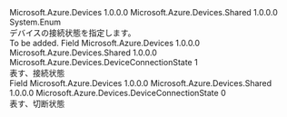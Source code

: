 <Type Name="DeviceConnectionState" FullName="Microsoft.Azure.Devices.DeviceConnectionState">
  <TypeSignature Language="C#" Value="public enum DeviceConnectionState" />
  <TypeSignature Language="ILAsm" Value=".class public auto ansi sealed DeviceConnectionState extends System.Enum" />
  <TypeSignature Language="DocId" Value="T:Microsoft.Azure.Devices.DeviceConnectionState" />
  <TypeSignature Language="VB.NET" Value="Public Enum DeviceConnectionState" />
  <TypeSignature Language="F#" Value="type DeviceConnectionState = " />
  <AssemblyInfo>
    <AssemblyName>Microsoft.Azure.Devices</AssemblyName>
    <AssemblyVersion>1.0.0.0</AssemblyVersion>
  </AssemblyInfo>
  <AssemblyInfo>
    <AssemblyName>Microsoft.Azure.Devices.Shared</AssemblyName>
    <AssemblyVersion>1.0.0.0</AssemblyVersion>
  </AssemblyInfo>
  <Base>
    <BaseTypeName>System.Enum</BaseTypeName>
  </Base>
  <Docs>
    <summary>
            デバイスの接続状態を指定します。
            </summary>
    <remarks>To be added.</remarks>
  </Docs>
  <Members>
    <Member MemberName="Connected">
      <MemberSignature Language="C#" Value="Connected" />
      <MemberSignature Language="ILAsm" Value=".field public static literal valuetype Microsoft.Azure.Devices.DeviceConnectionState Connected = int32(1)" />
      <MemberSignature Language="DocId" Value="F:Microsoft.Azure.Devices.DeviceConnectionState.Connected" />
      <MemberSignature Language="VB.NET" Value="Connected" />
      <MemberSignature Language="F#" Value="Connected = 1" Usage="Microsoft.Azure.Devices.DeviceConnectionState.Connected" />
      <MemberType>Field</MemberType>
      <AssemblyInfo>
        <AssemblyName>Microsoft.Azure.Devices</AssemblyName>
        <AssemblyVersion>1.0.0.0</AssemblyVersion>
      </AssemblyInfo>
      <AssemblyInfo>
        <AssemblyName>Microsoft.Azure.Devices.Shared</AssemblyName>
        <AssemblyVersion>1.0.0.0</AssemblyVersion>
      </AssemblyInfo>
      <ReturnValue>
        <ReturnType>Microsoft.Azure.Devices.DeviceConnectionState</ReturnType>
      </ReturnValue>
      <MemberValue>1</MemberValue>
      <Docs>
        <summary>
            表す、<see cref="!:Microsoft.Azure.Devices.Device" />接続状態
            </summary>
      </Docs>
    </Member>
    <Member MemberName="Disconnected">
      <MemberSignature Language="C#" Value="Disconnected" />
      <MemberSignature Language="ILAsm" Value=".field public static literal valuetype Microsoft.Azure.Devices.DeviceConnectionState Disconnected = int32(0)" />
      <MemberSignature Language="DocId" Value="F:Microsoft.Azure.Devices.DeviceConnectionState.Disconnected" />
      <MemberSignature Language="VB.NET" Value="Disconnected" />
      <MemberSignature Language="F#" Value="Disconnected = 0" Usage="Microsoft.Azure.Devices.DeviceConnectionState.Disconnected" />
      <MemberType>Field</MemberType>
      <AssemblyInfo>
        <AssemblyName>Microsoft.Azure.Devices</AssemblyName>
        <AssemblyVersion>1.0.0.0</AssemblyVersion>
      </AssemblyInfo>
      <AssemblyInfo>
        <AssemblyName>Microsoft.Azure.Devices.Shared</AssemblyName>
        <AssemblyVersion>1.0.0.0</AssemblyVersion>
      </AssemblyInfo>
      <ReturnValue>
        <ReturnType>Microsoft.Azure.Devices.DeviceConnectionState</ReturnType>
      </ReturnValue>
      <MemberValue>0</MemberValue>
      <Docs>
        <summary>
            表す、<see cref="!:Microsoft.Azure.Devices.Device" />切断状態
            </summary>
      </Docs>
    </Member>
  </Members>
</Type>
